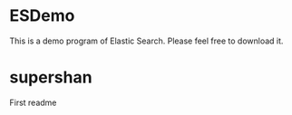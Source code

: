 # ESDemo
This is a demo program of Elastic Search. Please feel free to download it. 

# supershan
First readme
